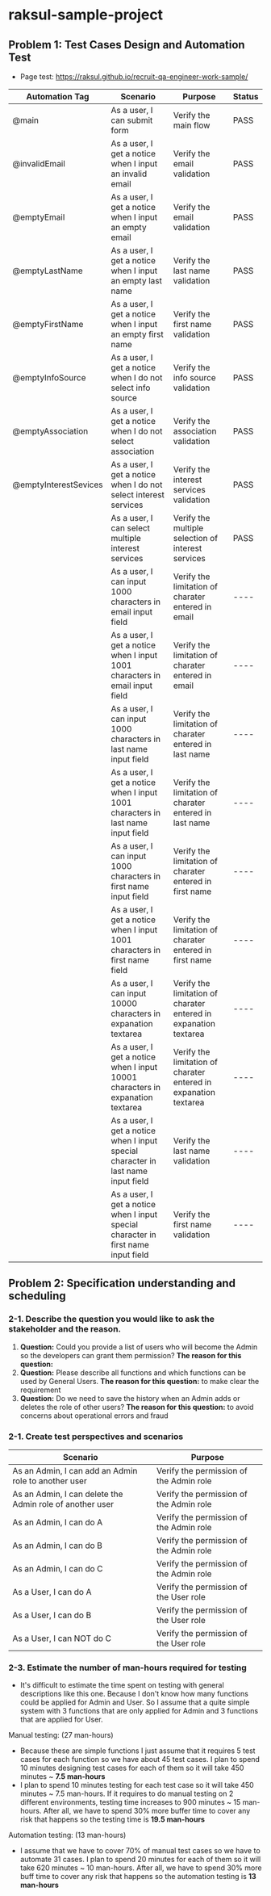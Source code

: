 # raksul-sample-project

## Problem 1: Test Cases Design and Automation Test 
- Page test: https://raksul.github.io/recruit-qa-engineer-work-sample/

| Automation Tag        | Scenario                                                                           | Purpose                                                          | Status |
| --------------------- | ---------------------------------------------------------------------------------- | ---------------------------------------------------------------- | ------ |
| @main                 | As a user, I can submit form                                                       | Verify the main flow                                             | PASS   |
| @invalidEmail         | As a user, I get a notice when I input an invalid email                            | Verify the email validation                                      | PASS   |
| @emptyEmail           | As a user, I get a notice when I input an empty email                              | Verify the email validation                                      | PASS   |
| @emptyLastName        | As a user, I get a notice when I input an empty last name                          | Verify the last name validation                                  | PASS   |
| @emptyFirstName       | As a user, I get a notice when I input an empty first name                         | Verify the first name validation                                 | PASS   |
| @emptyInfoSource      | As a user, I get a notice when I do not select info source                         | Verify the info source validation                                | PASS   |
| @emptyAssociation     | As a user, I get a notice when I do not select association                         | Verify the association validation                                | PASS   |
| @emptyInterestSevices | As a user, I get a notice when I do not select interest services                   | Verify the interest services validation                          | PASS   |
|                       | As a user, I can select multiple interest services                                 | Verify the multiple selection of interest services               | PASS   |
|                       | As a user, I can input 1000 characters in email input field                        | Verify the limitation of charater entered in email               | ----   |
|                       | As a user, I get a notice when I input 1001 characters in email input field        | Verify the limitation of charater entered in email               | ----   |
|                       | As a user, I can input 1000 characters in last name input field                    | Verify the limitation of charater entered in last name           | ----   |
|                       | As a user, I get a notice when I input 1001 characters in last name input field    | Verify the limitation of charater entered in last name           | ----   |
|                       | As a user, I can input 1000 characters in first name input field                   | Verify the limitation of charater entered in first name          | ----   |
|                       | As a user, I get a notice when I input 1001 characters in first name field         | Verify the limitation of charater entered in first name          | ----   |
|                       | As a user, I can input 10000 characters in expanation textarea                     | Verify the limitation of charater entered in expanation textarea | ----   |
|                       | As a user, I get a notice when I input 10001 characters in expanation textarea     | Verify the limitation of charater entered in expanation textarea | ----   |
|                       | As a user, I get a notice when I input special character in last name input field  | Verify the last name validation                                  | ----   |
|                       | As a user, I get a notice when I input special character in first name input field | Verify the first name validation                                 | ----   |

## Problem 2: Specification understanding and scheduling

### 2-1. Describe the question you would like to ask the stakeholder and the reason.
1. **Question:** Could you provide a list of users who will become the Admin so the developers can grant them permission? **The reason for this question:** 
2. **Question:** Please describe all functions and which functions can be used by General Users. **The reason for this question:** to make clear the requirement
3. **Question:** Do we need to save the history when an Admin adds or deletes the role of other users? **The reason for this question:** to avoid concerns about operational errors and fraud

### 2-1. Create test perspectives and scenarios

| Scenario                                                 | Purpose                                 |
| -------------------------------------------------------- | --------------------------------------- |
| As an Admin, I can add an Admin role to another user     | Verify the permission of the Admin role |
| As an Admin, I can delete the Admin role of another user | Verify the permission of the Admin role |
| As an Admin, I can do A                                  | Verify the permission of the Admin role |
| As an Admin, I can do B                                  | Verify the permission of the Admin role |
| As an Admin, I can do C                                  | Verify the permission of the Admin role |
| As a User, I can do A                                    | Verify the permission of the User role  |
| As a User, I can do B                                    | Verify the permission of the User role  |
| As a User, I can NOT do C                                | Verify the permission of the User role  |

### 2-3. Estimate the number of man-hours required for testing
- It's difficult to estimate the time spent on testing with general descriptions like this one. Because I don't know how many functions could be applied for Admin and User. So I assume that a quite simple system with 3 functions that are only applied for Admin and 3 functions that are applied for User.

Manual testing: (27 man-hours)
- Because these are simple functions I just assume that it requires 5 test cases for each function so we have about 45 test cases. I plan to spend 10 minutes designing test cases for each of them so it will take 450 minutes ~ **7.5 man-hours**
- I plan to spend 10 minutes testing for each test case so it will take 450 minutes ~ 7.5 man-hours. If it requires to do manual testing on 2 different environments, testing time increases to 900 minutes ~ 15 man-hours. After all, we have to spend 30% more buffer time to cover any risk that happens so the testing time is **19.5 man-hours**

Automation testing: (13 man-hours)
- I assume that we have to cover 70% of manual test cases so we have to automate 31 cases. I plan to spend 20 minutes for each of them so it will take 620 minutes ~ 10 man-hours. After all, we have to spend 30% more buff time to cover any risk that happens so the automation testing is **13 man-hours**
